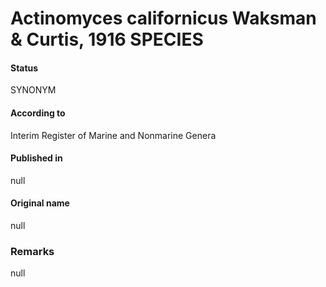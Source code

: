 Actinomyces californicus Waksman & Curtis, 1916 SPECIES
=======

#### Status
SYNONYM

#### According to
Interim Register of Marine and Nonmarine Genera

#### Published in
null

#### Original name
null

### Remarks
null